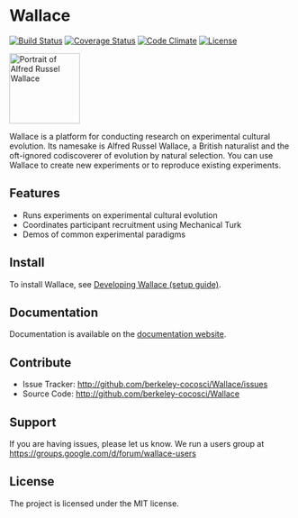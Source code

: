 Wallace
=======
[![Build Status](https://travis-ci.org/berkeley-cocosci/Wallace.svg?branch=master)](https://travis-ci.org/berkeley-cocosci/Wallace)
[![Coverage Status](https://coveralls.io/repos/github/berkeley-cocosci/Wallace/badge.svg?branch=master)](https://coveralls.io/github/berkeley-cocosci/Wallace?branch=master)
[![Code Climate](https://codeclimate.com/github/berkeley-cocosci/Wallace/badges/gpa.svg)](https://codeclimate.com/github/berkeley-cocosci/Wallace)
[![License](https://img.shields.io/github/license/berkeley-cocosci/Wallace.svg)](http://en.wikipedia.org/wiki/MIT_License)

<img src="portrait.jpg?raw=true" width="125" alt="Portrait of Alfred Russel Wallace">

Wallace is a platform for conducting research on experimental cultural evolution. Its namesake is Alfred Russel Wallace, a British naturalist and the oft-ignored codiscoverer of evolution by natural selection. You can use Wallace to create new experiments or to reproduce existing experiments.

Features
--------
- Runs experiments on experimental cultural evolution
- Coordinates participant recruitment using Mechanical Turk
- Demos of common experimental paradigms

Install
-------
To install Wallace, see [Developing Wallace (setup guide)](http://wallace.readthedocs.io/en/latest/developing_wallace_setup_guide.html).

Documentation
-------------
Documentation is available on the [documentation website](http://wallace.readthedocs.io/).

Contribute
----------
- Issue Tracker: http://github.com/berkeley-cocosci/Wallace/issues
- Source Code: http://github.com/berkeley-cocosci/Wallace

Support
-------
If you are having issues, please let us know.
We run a users group at https://groups.google.com/d/forum/wallace-users

License
-------
The project is licensed under the MIT license.
